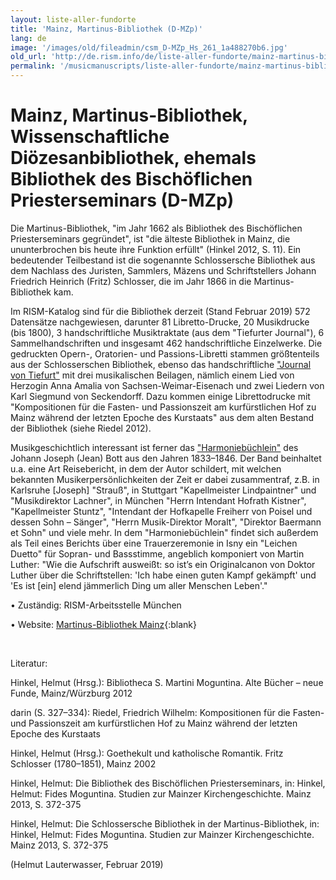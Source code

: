 ```yaml
---
layout: liste-aller-fundorte
title: 'Mainz, Martinus-Bibliothek (D-MZp)'
lang: de
image: '/images/old/fileadmin/csm_D-MZp_Hs_261_1a488270b6.jpg'
old_url: 'http://de.rism.info/de/liste-aller-fundorte/mainz-martinus-bibliothek-d-mzp.html'
permalink: '/musicmanuscripts/liste-aller-fundorte/mainz-martinus-bibliothek-d-mzp.html'
---
```



# Mainz, Martinus-Bibliothek, Wissenschaftliche Diözesanbibliothek, ehemals Bibliothek des Bischöflichen Priesterseminars (D-MZp)

Die Martinus-Bibliothek, "im Jahr 1662 als Bibliothek des Bischöflichen Priesterseminars gegründet", ist "die älteste Bibliothek in Mainz, die ununterbrochen bis heute ihre Funktion erfüllt" (Hinkel 2012, S. 11). Ein bedeutender Teilbestand ist die sogenannte Schlossersche Bibliothek aus dem Nachlass des Juristen, Sammlers, Mäzens und Schriftstellers Johann Friedrich Heinrich (Fritz) Schlosser, die im Jahr 1866 in die Martinus-Bibliothek kam.

Im RISM-Katalog sind für die Bibliothek derzeit (Stand Februar 2019) 572 Datensätze nachgewiesen, darunter 81 Libretto-Drucke, 20 Musikdrucke (bis 1800), 3 handschriftliche Musiktraktate (aus dem "Tiefurter Journal"), 6 Sammelhandschriften und insgesamt 462 handschriftliche Einzelwerke. Die gedruckten Opern-, Oratorien- und Passions-Libretti stammen größtenteils aus der Schlosserschen Bibliothek, ebenso das handschriftliche ["Journal von Tiefurt"](https://opac.rism.info/search?id=1001059922&View=rism "Öffnet externen Link in neuem Fenster") mit drei musikalischen Beilagen, nämlich einem Lied von Herzogin Anna Amalia von Sachsen-Weimar-Eisenach und zwei Liedern von Karl Siegmund von Seckendorff. Dazu kommen einige Librettodrucke mit "Kompositionen für die Fasten- und Passionszeit am kurfürstlichen Hof zu Mainz während der letzten Epoche des Kurstaats" aus dem alten Bestand der Bibliothek (siehe Riedel 2012).

Musikgeschichtlich interessant ist ferner das ["Harmoniebüchlein"](https://opac.rism.info/search?id=1001049338&View=rism "Öffnet externen Link in neuem Fenster") des Johann Joseph (Jean) Bott aus den Jahren 1833–1846. Der Band beinhaltet u.a. eine Art Reisebericht, in dem der Autor schildert, mit welchen bekannten Musikerpersönlichkeiten der Zeit er dabei zusammentraf, z.B. in Karlsruhe [Joseph] "Strauß", in Stuttgart "Kapellmeister Lindpaintner" und "Musikdirektor Lachner", in München "Herrn Intendant Hofrath Kistner", "Kapellmeister Stuntz", "Intendant der Hofkapelle Freiherr von Poisel und dessen Sohn – Sänger", "Herrn Musik-Direktor Moralt", "Direktor Baermann et Sohn" und viele mehr. In dem "Harmoniebüchlein" findet sich außerdem als Teil eines Berichts über eine Trauerzeremonie in Isny ein "Leichen Duetto" für Sopran- und Bassstimme, angeblich komponiert von Martin Luther: "Wie die Aufschrift ausweißt: so ist’s ein Originalcanon von Doktor Luther über die Schriftstellen: 'Ich habe einen guten Kampf gekämpft' und 'Es ist [ein] elend jämmerlich Ding um aller Menschen Leben'."

• Zuständig: RISM-Arbeitsstelle München

• Website: [Martinus-Bibliothek Mainz](https://bistummainz.de/bildung/martinus-bibliothek/index.html "Opens external link in new window"){:blank}

&nbsp;

Literatur:

Hinkel, Helmut (Hrsg.): Bibliotheca S. Martini Moguntina. Alte Bücher – neue Funde, Mainz/Würzburg 2012

darin (S. 327–334): Riedel, Friedrich Wilhelm: Kompositionen für die Fasten- und Passionszeit am kurfürstlichen Hof zu Mainz während der letzten Epoche des Kurstaats

Hinkel, Helmut (Hrsg.): Goethekult und katholische Romantik. Fritz Schlosser (1780–1851), Mainz 2002

Hinkel, Helmut: Die Bibliothek des Bischöflichen Priesterseminars, in: Hinkel, Helmut: Fides Moguntina. Studien zur Mainzer Kirchengeschichte. Mainz 2013, S. 372-375

Hinkel, Helmut: Die Schlossersche Bibliothek in der Martinus-Bibliothek, in: Hinkel, Helmut: Fides Moguntina. Studien zur Mainzer Kirchengeschichte. Mainz 2013, S. 372-375

(Helmut Lauterwasser, Februar 2019)

